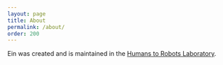 ```yaml
---
layout: page
title: About
permalink: /about/
order: 200
---
```


Ein was created and is maintained in the [Humans to Robots
Laboratory](http://h2r.cs.brown.edu). 
